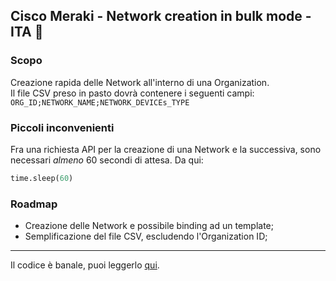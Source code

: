 ## Cisco Meraki - Network creation in bulk mode - ITA 🍕

### Scopo
Creazione rapida delle Network all'interno di una Organization. <br>
Il file CSV preso in pasto dovrà contenere i seguenti campi:
```ORG_ID;NETWORK_NAME;NETWORK_DEVICEs_TYPE```

### Piccoli inconvenienti
Fra una richiesta API per la creazione di una Network e la successiva, sono necessari *almeno* 60 secondi di attesa. Da qui: 
```python 
time.sleep(60)
```

### Roadmap
- Creazione delle Network e possibile binding ad un template;
- Semplificazione del file CSV, escludendo l'Organization ID;
___

Il codice è banale, puoi leggerlo [qui](https://github.com/kresposs/Create-Networks/blob/main/CreateNetworks.py "CreateNetworks.py").

